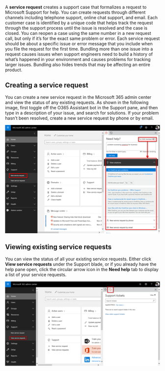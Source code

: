 A **service request** creates a support case that formalizes a request to Microsoft Support for help. You can create  requests through different channels including telephone support, online chat support, and email. Each customer case is identified by a unique code that helps track the request through the support process until the issue is resolved and the case is closed. You can reopen a case using the same number in a new request call, but only if it’s for the exact same problem or error. Each service request should be about a specific issue or error message that you include when you file the request for the first time. Bundling more than one issue into a request causes issues when support engineers need to build a history of what’s happened in your environment and causes problems for tracking larger issues. Bundling also hides trends that may be affecting an entire product.

## Creating a service request
You can create a new service request in the Microsoft 365 admin center and view the status of any existing requests. As shown in the following image, first toggle off the O365 Assistant bot in the Support pane, and then type in a description of your issue, and search for solutions. If your problem hasn’t been resolved, create a new service request by phone or by email.

![Service request in Microsoft 365](../media/4-service-request.png)

## Viewing existing service requests
You can view the status of all your existing service requests. Either click **View service requests** under the Support blade, or if you already have the help pane open, click the circular arrow icon in the **Need help** tab to display a list of your service requests.

![Existing support requests](../media/4-existing-requests.png)